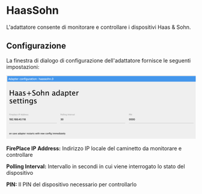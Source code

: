 # HaasSohn
L'adattatore consente di monitorare e controllare i dispositivi Haas & Sohn.

## Configurazione
La finestra di dialogo di configurazione dell'adattatore fornisce le seguenti impostazioni:

![haassohn_configuration](img/haassohn_configuration.png)

**FirePlace IP Address:** Indirizzo IP locale del caminetto da monitorare e controllare

**Polling Interval:** Intervallo in secondi in cui viene interrogato lo stato del dispositivo

**PIN:** Il PIN del dispositivo necessario per controllarlo